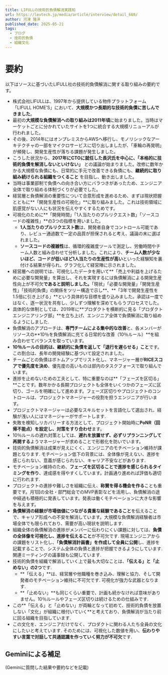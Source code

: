 ```yaml
---
title: LIFULLの技術的負債解消実践知
url: https://levtech.jp/media/article/interview/detail_669/
author: 河津 隆洋
published_date: 2025-05-21
tags:
  - ブログ
  - 技術的負債
  - 組織文化
---
```

# 要約

以下はソースに基づいたLIFULL社の技術的負債解消に関する取り組みの要約です。

- 株式会社LIFULLは、1997年から提供している物件プラットフォーム「LIFULL HOME’S」において、**大規模かつ長期的な技術的負債に苦しんできました**。
- 最初の**大規模な負債解消への取り組みは2011年頃**に始まりました。当時はマーケットごとに分かれていたサイトを1つに統合する大規模リニューアルが行われました。
- その後、2014年にはオンプレミスからAWSへ移行し、モノリシックなアーキテクチャの一部をマイクロサービスに切り出しましたが、「車輪の再発明」が頻発し、開発生産性が落ちる課題が発生しました。
- こうした状況から、**2017年にCTOに就任した長沢氏を中心に、「本格的に技術的負債を解消しないといけない」** との議論が始まりました。改修に数年かかる大規模な負債にも、日常的に手元で改善できる負債にも、**継続的に取り組み続けられる組織をつくること** を目指し、動き出しました。
- 当時は事業部制で負債への向き合い方にバラつきがあったため、エンジニア全体で取り組める体制づくりが必要でした。
- 経営層と負債解消の重要性について合意形成を進めるため、まずは現状把握とともに**「開発生産性の可視化」**に取り組みました。これは技術領域に肌感覚がない人にも状況を伝えやすくするためです。
- 可視化のために**「開発時間」「1人当たりのプルリクエスト数」「ソースコードの複雑性」**の3つの指標を用いました。
    - **1人当たりのプルリクエスト数**は、開発者自身でコントロール可能であり、レビュー通過数で一定の品質が担保されると考え、議論の末に選ばれました。
    - **ソースコードの複雑性**は、循環的複雑度ツールで測定し、労働時間やチーム人数と組み合わせて分析しました。これにより、**チーム人数が少ないほど、コードが低いほど1人当たりの生産性が高い**といった経験知を裏付ける結果が得られ、グラフ化して経営陣に示されました。
- 経営層への説明では、可視化したデータを用いて**「売上や利益を上げるために必要な開発量」を算出し、それを実現するには負債解消による開発生産性向上が不可欠**であると説明しました。**「現状」「必要な開発量」「開発生産性」「技術的負債」の関係をツリー構造で示し**、**「3年で開発生産性を1.5倍に引き上げる」**という具体的な目標を盛り込みました。承認は一度ではなく、逐一状況を共有し、少しずつ理解を深めてもらうプロセスでした。
- 具体的な体制としては、2019年に**プロダクトを横断的に見る「プロダクトエンジニアリング部」**を立ち上げ、エンジニア全体で負債解消に取り組めるようにしました.
- 負債解消のアプローチは、**専門チームによる集中的な改善**と、各メンバーがリソースの**10％を負債解消に充てる日常的な改善（10％ルール）**を組み合わせてバランスを取っています。
- **10％ルールの目的は、継続的に負債を返して「退行を遅らせる」こと**です。この割合は、長年の開発経験に基づいて設定されました。
- チームごとの負債はボトムアップでリスト化し、マネージャー層が**RICEスコアで優先度を決め**、優先度の高いものは部内のタスクフォースで取り組んでいます。
- 進捗を止めないための工夫として、特に重要なのは**「フェーズを区切る」**ことです。数年かかる長期プロジェクトも全体をいくつかのフェーズに区切り、ゴールを明確にして進めます。フェーズ区切りやプロジェクトのコントロールは、プロジェクトマネージャーの役割を担うエンジニアが行います。
- プロジェクトマネージャーは必要なスキルセットを言語化して選出され、経験が浅い人にはマネージャーがサポートします.
- 失敗を検知しリカバリーする方法として、プロジェクト開始時に**PoNR（回帰不能点）を設定し、対策をすり合わせ**ます。
- 10％ルールの遅れ対策としては、**遅れを放置せず、必ずリプランニングして再開する**ようマネージャーが求めることで形骸化を防いでいます。
- 技術的負債解消は成果が見えにくく、エンジニアのモチベーション維持が課題となります. モチベーション低下の背景には、全体像が見えない、進捗を感じられない、意義が感じられない、キャリア不安などがあります.
- モチベーション維持のため、**フェーズを区切ることで進捗を感じられるタイミングを作り**、達成感を得やすくしています。計画通り進めれば評価も適切に行われます.
- プロジェクトの進捗や難しさを組織に伝え、**称賛を得る機会を作る**ことも重要です。月1回の全社・部門総会でのMVP表彰などを活用し、負債解消の途中経過も積極的に発表しています。発表は働くモチベーションに大きな影響を与えます。
- **負債解消の経験が市場価値につながる貴重な経験であること**を伝えることで、キャリア形成への不安を解消しています。大規模な負債解消経験者は市場全体でも限られており、需要が高い現状を説明します.
- 組織全体の負債解消の進捗がメンバーに伝わりにくい課題に対しては、**負債の全体像を可視化し、進捗を伝えること**が不可欠です. 現場エンジニアからの課題をリスト化し、**「負債解消計画書」を作成して全員に公開**し、進捗を記載することで、システム全体の負債と進捗が把握できるようにしています. 関連ミーティングの議事録も公開しています.
- 技術的負債を組織で解消していく上で最も大切なことは、**「伝える」と「止めない」の2つ**です.
    - **「伝える」**は、経営層や他職種を巻き込み、理解と協力、そして開発者のモチベーション維持に不可欠です. 可視化が強力な武器となります.
    - **「止めない」**も同じくらい重要で、計画も続かなければ意味がありません。10％ルールやフェーズ区切りは続けるための仕組みです.
- この**「伝える」と「止めない」が両輪となって初めて、技術的負債を放置しない「文化」が組織に根付いていく**と考えており、負債解消が当たり前に回る組織を目指しています.
- この文化を、エンジニアだけでなく、プロダクトに関わる人たち全員の文化にしたいと考えています. そのためには、可視化した数値を用い、**伝わりやすい言葉で対話して共通認識を作っていく努力が不可欠**です.
## Geminiによる補足
(Geminiに質問した結果や要約などを記載)
